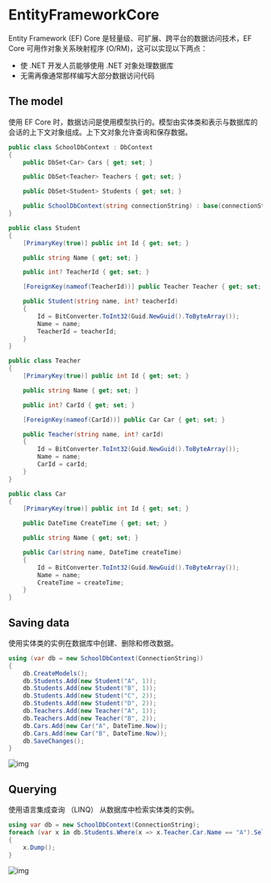 # EntityFrameworkCore

Entity Framework (EF) Core 是轻量级、可扩展、跨平台的数据访问技术，EF Core 可用作对象关系映射程序 (O/RM)，这可以实现以下两点：

- 使 .NET 开发人员能够使用 .NET 对象处理数据库
- 无需再像通常那样编写大部分数据访问代码

## The model

使用 EF Core 时，数据访问是使用模型执行的。模型由实体类和表示与数据库的会话的上下文对象组成。上下文对象允许查询和保存数据。

```C#
public class SchoolDbContext : DbContext
{
    public DbSet<Car> Cars { get; set; }

    public DbSet<Teacher> Teachers { get; set; }

    public DbSet<Student> Students { get; set; }

    public SchoolDbContext(string connectionString) : base(connectionString) { }
}

public class Student
{
    [PrimaryKey(true)] public int Id { get; set; }

    public string Name { get; set; }

    public int? TeacherId { get; set; }

    [ForeignKey(nameof(TeacherId))] public Teacher Teacher { get; set; }

    public Student(string name, int? teacherId)
    {
        Id = BitConverter.ToInt32(Guid.NewGuid().ToByteArray());
        Name = name;
        TeacherId = teacherId;
    }
}

public class Teacher
{
    [PrimaryKey(true)] public int Id { get; set; }

    public string Name { get; set; }

    public int? CarId { get; set; }

    [ForeignKey(nameof(CarId))] public Car Car { get; set; }

    public Teacher(string name, int? carId)
    {
        Id = BitConverter.ToInt32(Guid.NewGuid().ToByteArray());
        Name = name;
        CarId = carId;
    }
}

public class Car
{
    [PrimaryKey(true)] public int Id { get; set; }

    public DateTime CreateTime { get; set; }

    public string Name { get; set; }

    public Car(string name, DateTime createTime)
    {
        Id = BitConverter.ToInt32(Guid.NewGuid().ToByteArray());
        Name = name;
        CreateTime = createTime;
    }
}
```

## **Saving data**

使用实体类的实例在数据库中创建、删除和修改数据。

```C#
using (var db = new SchoolDbContext(ConnectionString))
{
    db.CreateModels();
    db.Students.Add(new Student("A", 1));
    db.Students.Add(new Student("B", 1));
    db.Students.Add(new Student("C", 2));
    db.Students.Add(new Student("D", 2));
    db.Teachers.Add(new Teacher("A", 1));
    db.Teachers.Add(new Teacher("B", 2));
    db.Cars.Add(new Car("A", DateTime.Now));
    db.Cars.Add(new Car("B", DateTime.Now));
    db.SaveChanges();
}
```

![img](http://www.kdocs.cn/api/v3/office/copy/Yy9vaDFIOUg4Mk9aSS84NXpCaVc1Sm1QcUZtT0tkVnVKTkVpdFI5WmJWUmdpOVV3UnJ2ZFlmREJ6dDRaYVE2ODc4azNUN0dObm4rYit4MC96UDlrdWVUMlFub3I2V0p3eVVoYjRLVk5sdE13NXV5aUJnMk5VcnJROGwweFFJZUljbzVsd2FGQnFLaXNJQ2UyU051b2FmMGhUaUc0K3M0YlE0VE42NWtua215ZVVmTHlEaDc0TlhjZG4rQ0NJanhNUVp5bERqTXR2Qk11ODk2UUYvaTNkRWRUZG5wVGoweGY1aWh1OG9zTjJQc1B2Tk90dTIyS1g3YTZqUkpSV2hFYWpoZHFTM21vS1ZRPQ==/attach/object/FW7YGBIANY?)

## **Querying**

使用语言集成查询 （LINQ） 从数据库中检索实体类的实例。

```C#
using var db = new SchoolDbContext(ConnectionString);
foreach (var x in db.Students.Where(x => x.Teacher.Car.Name == "A").Select(x => x.Teacher))
{
    x.Dump();
}
```

![img](http://www.kdocs.cn/api/v3/office/copy/Yy9vaDFIOUg4Mk9aSS84NXpCaVc1Sm1QcUZtT0tkVnVKTkVpdFI5WmJWUmdpOVV3UnJ2ZFlmREJ6dDRaYVE2ODc4azNUN0dObm4rYit4MC96UDlrdWVUMlFub3I2V0p3eVVoYjRLVk5sdE13NXV5aUJnMk5VcnJROGwweFFJZUljbzVsd2FGQnFLaXNJQ2UyU051b2FmMGhUaUc0K3M0YlE0VE42NWtua215ZVVmTHlEaDc0TlhjZG4rQ0NJanhNUVp5bERqTXR2Qk11ODk2UUYvaTNkRWRUZG5wVGoweGY1aWh1OG9zTjJQc1B2Tk90dTIyS1g3YTZqUkpSV2hFYWpoZHFTM21vS1ZRPQ==/attach/object/7S7IGBIAPI?)
